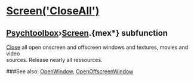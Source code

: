 # [Screen('CloseAll')](Screen-CloseAll) 
## [Psychtoolbox](Pyschtoolbox)&#8250;[Screen](Screen).{mex*} subfunction


[Close](Close) all open onscreen and offscreen windows and textures, movies and video  
sources. Release nearly all ressources.  


###See also:
[OpenWindow](Screen-OpenWindow), [OpenOffscreenWindow](Screen-OpenOffscreenWindow)
